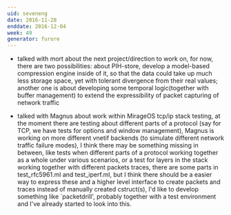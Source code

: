 ```yaml
---
uid: seveneng
date: 2016-11-28
enddate: 2016-12-04
week: 49
generator: furore
---
```


- talked with mort about the next project/direction to work on, for now, there are two possibilities: about PIH-store, develop a model-based compression engine inside of it, so that the data could take up much less storage space, yet with tolerant divergence from their real values; another one is about developing some temporal logic(together with buffer management) to extend the expressibility of packet capturing of network traffic

- talked with Magnus about work within MirageOS tcp/ip stack testing, at the moment there are testing about different parts of a protocol (say for TCP, we have tests for options and window management), Magnus is working on more different vnetif backends (to simulate different network traffic failure modes), I think there may be something missing in between, like tests when different parts of a protocol working together as a whole under various scenarios, or a test for layers in the stack working together with different packets traces, there are some parts in test_rfc5961.ml and test_iperf.ml, but I think there should be a easier way to express these and a higher level interface to create packets and traces instead of manually created cstruct(s), I'd like to develop something like `packetdrill', probably together with a test environment and I've already started to look into this.

